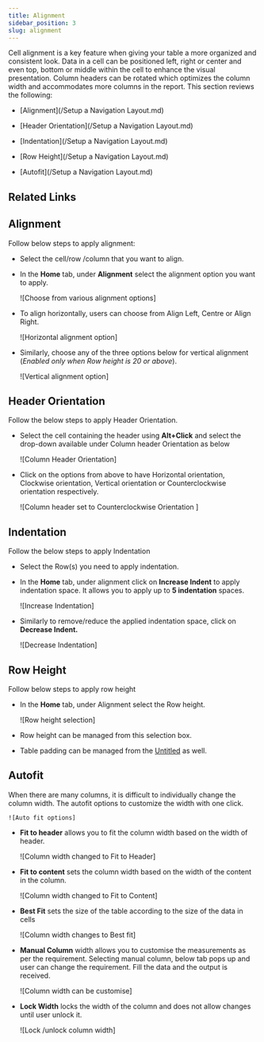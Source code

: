 ```yaml
---
title: Alignment
sidebar_position: 3
slug: alignment
---
```




Cell alignment is a key feature when giving your table a more organized and consistent look. Data in a cell can be positioned left, right or center and even top, bottom or middle within the cell to enhance the visual presentation. Column headers can be rotated which optimizes the column width and accommodates more columns in the report. This section reviews the following:

- [Alignment](/Setup a Navigation Layout.md)

- [Header Orientation](/Setup a Navigation Layout.md)

- [Indentation](/Setup a Navigation Layout.md)

- [Row Height](/Setup a Navigation Layout.md)

- [Autofit](/Setup a Navigation Layout.md)

## Related Links
 
## **Alignment** 


Follow below steps to apply alignment:

- Select the cell/row /column that you want to align.
- In the **Home** tab, under **Alignment** select the alignment option you want to apply.

	![Choose from various alignment options] 

- To align horizontally, users can choose from Align Left, Centre or Align Right.

	![Horizontal alignment option] 
- Similarly, choose any of the three options below for vertical alignment (_Enabled only when Row height is 20 or above_).

	![Vertical alignment option] 


## **Header Orientation**


Follow the below steps to apply Header Orientation.

- Select the cell containing the header using **Alt+Click** and select the drop-down available under Column header Orientation as below

	![Column Header Orientation] 

- Click on the options from above to have Horizontal orientation, Clockwise orientation, Vertical orientation or Counterclockwise orientation respectively.

	![Column header set to Counterclockwise Orientation ] 

## **Indentation**


Follow the below steps to apply Indentation

- Select the Row(s) you need to apply indentation.
- In the **Home** tab, under alignment click on **Increase Indent** to apply indentation space. It allows you to apply up to **5 indentation** spaces.

	![Increase Indentation] 

- Similarly to remove/reduce the applied indentation space, click on **Decrease Indent.**

	![Decrease Indentation] 


## **Row Height**


Follow below steps to apply row height

- In the **Home** tab, under Alignment select the Row height.

	![Row height selection] 

- Row height can be managed from this selection box.
- Table padding can be managed from the [Untitled](https://www.notion.so/b182c541541a44aa8720a734b3dc9c45) as well.

## **Autofit**


When there are many columns, it is difficult to individually change the column width. The autofit options to customize the width with one click. 


	![Auto fit options] 

- **Fit to header** allows you to fit the column width based on the width of header.

	![Column width changed to Fit to Header] 

- **Fit to content** sets the column width based on the width of the content in the column.

	![Column width changed to Fit to Content] 

- **Best Fit** sets the size of the table according to the size of the data in cells

	![Column width changes to Best fit] 
- **Manual Column** width allows you to customise the measurements as per the requirement. Selecting manual column, below tab pops up and user can change the requirement. Fill the data and the output is received.

	  


	![Column width can be customise] 
- **Lock Width** locks the width of the column and does not allow changes until user unlock it.

	![Lock /unlock column width] 

